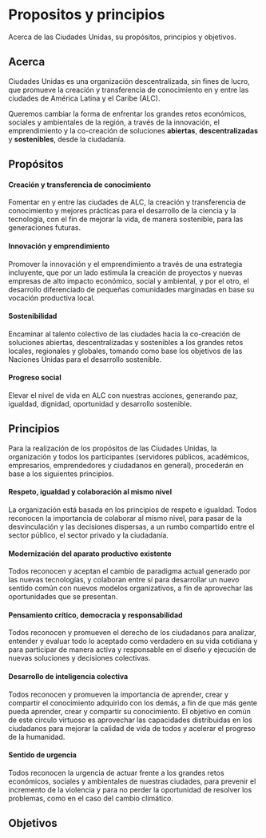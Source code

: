 # Propositos y principios
Acerca de las Ciudades Unidas, su propósitos, principios y objetivos.  

## Acerca
Ciudades Unidas es una organización descentralizada, sin fines de lucro, que promueve la creación y transferencia de conocimiento en y entre las ciudades de América Latina y el Caribe (ALC).

Queremos cambiar la forma de enfrentar los grandes retos económicos, sociales y ambientales de la región, a través de la innovación, el emprendimiento y la co-creación de soluciones **abiertas**, **descentralizadas** y **sostenibles**, desde la ciudadanía.  


## Propósitos

#### Creación y transferencia de conocimiento  
Fomentar en y entre las ciudades de ALC, la creación y transferencia de conocimiento y mejores prácticas para el desarrollo de la ciencia y la tecnología, con el fin de mejorar la vida, de manera sostenible, para las generaciones futuras.

#### Innovación y emprendimiento  
Promover la innovación y el emprendimiento a través de una estrategia incluyente, que por un lado estimula la creación de proyectos y nuevas empresas de alto impacto económico, social y ambiental, y por el otro, el desarrollo diferenciado de pequeñas comunidades marginadas en base su vocación productiva local.

#### Sostenibilidad  
Encaminar al talento colectivo de las ciudades hacia la co-creación de soluciones abiertas, descentralizadas y sostenibles a los grandes retos locales, regionales y globales, tomando como base los objetivos de las Naciones Unidas para el desarrollo sostenible.

#### Progreso social  
Elevar el nivel de vida en ALC con nuestras acciones, generando paz, igualdad, dignidad, oportunidad y desarrollo sostenible.  


## Principios
Para la realización de los propósitos de las Ciudades Unidas, la organización y todos los participantes (servidores públicos, académicos, empresarios, emprendedores y ciudadanos en general), procederán en base a los siguientes principios.

#### Respeto, igualdad y colaboración al mismo nivel  
La organización está basada en los principios de respeto e igualdad. Todos reconocen la importancia de colaborar al mismo nivel, para pasar de la desvinculación y las decisiones dispersas, a un rumbo compartido entre el sector público, el sector privado y la ciudadanía.

#### Modernización del aparato productivo existente  
Todos reconocen y aceptan el cambio de paradigma actual generado por las nuevas tecnologías, y colaboran entre sí para desarrollar un nuevo sentido común con nuevos modelos organizativos, a fin de aprovechar las oportunidades que se presentan.

#### Pensamiento crítico, democracia y responsabilidad  
Todos reconocen y promueven el derecho de los ciudadanos para analizar, entender y evaluar todo lo aceptado como verdadero en su vida cotidiana y para participar de manera activa y responsable en el diseño y ejecución de nuevas soluciones y decisiones colectivas.

#### Desarrollo de inteligencia colectiva  
Todos reconocen y promueven la importancia de aprender, crear y compartir el conocimiento adquirido con los demás, a fin de que más gente pueda aprender, crear y compartir su conocimiento. El objetivo en común de este circulo virtuoso es aprovechar las capacidades distribuidas en los ciudadanos para mejorar la calidad de vida de todos y acelerar el progreso de la humanidad.

#### Sentido de urgencia  
Todos reconocen la urgencia de actuar frente a los grandes retos económicos, sociales y ambientales de nuestras ciudades, para prevenir el incremento de la violencia y para no perder la oportunidad de resolver los problemas, como en el caso del cambio climático.  

## Objetivos
